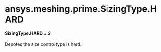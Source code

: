 <a id="ansys-meshing-prime-sizingtype-hard"></a>

# ansys.meshing.prime.SizingType.HARD

<a id="ansys.meshing.prime.SizingType.HARD"></a>

#### SizingType.HARD *= 2*

Denotes the size control type is hard.

<!-- !! processed by numpydoc !! -->
